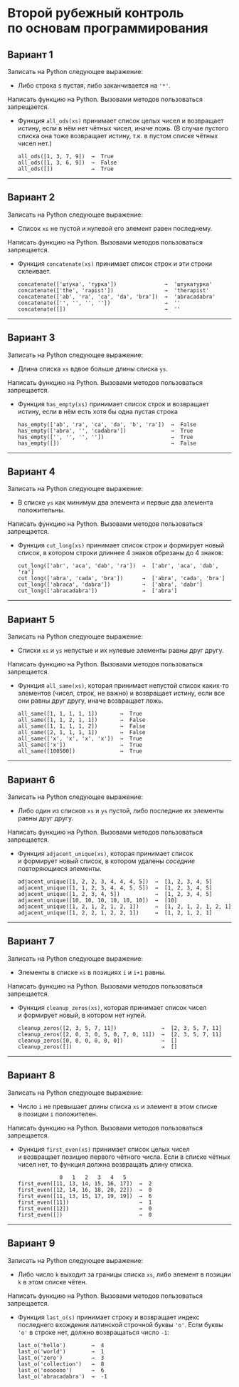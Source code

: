 Второй рубежный контроль по основам программирования
====================================================

Вариант 1
---------

Записать на Python следующее выражение:

* Либо строка s пустая, либо заканчивается на `'*'`.

Написать функцию на Python. Вызовами методов пользоваться запрещается.

* Функция `all_ods(xs)` принимает список целых чисел и возвращает истину,
  если в нём нет чётных чисел, иначе ложь. (В случае пустого списка она
  тоже возвращает истину, т.к. в пустом списке чётных чисел нет.)
  ```
  all_ods([1, 3, 7, 9])  →  True
  all_ods([1, 3, 6, 9])  →  False
  all_ods([])            →  True
  ```

---------
Вариант 2
---------

Записать на Python следующее выражение:

* Список `xs` не пустой и нулевой его элемент равен последнему.

Написать функцию на Python. Вызовами методов пользоваться запрещается.

* Функция `concatenate(xs)` принимает список строк и эти строки склеивает.
  ```
  concatenate(['штука', 'турка'])               →  'штукатурка'
  concatenate(['the', 'rapist'])                →  'therapist'
  concatenate(['ab', 'ra', 'ca', 'da', 'bra'])  →  'abracadabra'
  concatenate(['', '', '', ''])                 →  ''
  concatenate([])                               →  ''
  ```

---------
Вариант 3
---------
Записать на Python следующее выражение:

* Длина списка `xs` вдвое больше длины списка `ys`.

Написать функцию на Python. Вызовами методов пользоваться запрещается.

* Функция `has_empty(xs)` принимает список строк и возвращает истину, если
  в нём есть хотя бы одна пустая строка
  ```
  has_empty(['ab', 'ra', 'ca', 'da', 'b', 'ra'])  →  False
  has_empty(['abra', '', 'cadabra'])              →  True
  has_empty(['', '', '', ''])                     →  True
  has_empty([])                                   →  False
  ```

---------
Вариант 4
---------
Записать на Python следующее выражение:

* В списке `ys` как минимум два элемента и первые два элемента положительны.

Написать функцию на Python. Вызовами методов пользоваться запрещается.

* Функция `cut_long(xs)` принимает список строк и формирует новый список,
  в котором строки длиннее 4 знаков обрезаны до 4 знаков:
  ```
  cut_long(['abr', 'aca', 'dab', 'ra'])  →  ['abr', 'aca', 'dab', 'ra']
  cut_long(['abra', 'cada', 'bra'])      →  ['abra', 'cada', 'bra']
  cut_long(['abraca', 'dabra'])          →  ['abra', 'dabr']
  cut_long(['abracadabra'])              →  ['abra']
  ```

---------
Вариант 5
---------
Записать на Python следующее выражение:

* Списки `xs` и `ys` непустые и их нулевые элементы равны друг другу.

Написать функцию на Python. Вызовами методов пользоваться запрещается.

* Функция `all_same(xs)`, которая принимает непустой список каких-то элементов
  (чисел, строк, не важно) и возвращает истину, если все они равны друг другу,
  иначе возвращает ложь.
  ```
  all_same([1, 1, 1, 1, 1])       →  True
  all_same([1, 1, 2, 1, 1])       →  False
  all_same([1, 1, 1, 1, 2])       →  False
  all_same([2, 1, 1, 1, 1])       →  False
  all_same(['x', 'x', 'x', 'x'])  →  True
  all_same(['x'])                 →  True
  all_same([100500])              →  True
  ```

---------
Вариант 6
---------
Записать на Python следующее выражение:

* Либо один из списков `xs` и `ys` пустой, либо последние их элементы
  равны друг другу.

Написать функцию на Python. Вызовами методов пользоваться запрещается.

* Функция `adjacent_unique(xs)`, которая принимает список и формирует новый
  список, в котором удалены _соседние_ повторяющиеся элементы.
  ```
  adjacent_unique([1, 2, 2, 3, 4, 4, 4, 5])  →  [1, 2, 3, 4, 5]
  adjacent_unique([1, 1, 2, 3, 4, 4, 5, 5])  →  [1, 2, 3, 4, 5]
  adjacent_unique([1, 2, 3, 4, 5])           →  [1, 2, 3, 4, 5]
  adjacent_unique([10, 10, 10, 10, 10, 10])  →  [10]
  adjacent_unique([1, 2, 1, 2, 1, 2, 1])     →  [1, 2, 1, 2, 1, 2, 1]
  adjacent_unique([1, 2, 2, 1, 2, 2, 1])     →  [1, 2, 1, 2, 1]
  ```

---------
Вариант 7
---------
Записать на Python следующее выражение:

* Элементы в списке `xs` в позициях `i` и `i+1` равны.

Написать функцию на Python. Вызовами методов пользоваться запрещается.

* Функция `cleanup_zeros(xs)`, которая принимает список чисел и формирует
  новый, в котором нет нулей.
  ```
  cleanup_zeros([2, 3, 5, 7, 11])              →  [2, 3, 5, 7, 11]
  cleanup_zeros([2, 0, 3, 0, 5, 0, 7, 0, 11])  →  [2, 3, 5, 7, 11]
  cleanup_zeros([0, 0, 0, 0, 0, 0])            →  []
  cleanup_zeros([])                            →  []
  ```

---------
Вариант 8
---------
Записать на Python следующее выражение:

* Число `i` не превышает длины списка `xs` и элемент в этом списке
  в позиции `i` положителен.

Написать функцию на Python. Вызовами методов пользоваться запрещается.

* Функция `first_even(xs)` принимает список целых чисел и возвращает позицию
  первого чётного числа. Если в списке чётных чисел нет, то функция должна
  возвращать длину списка.
  ```
               0   1   2   3   4   5
  first_even([11, 13, 14, 15, 16, 17])  →  2
  first_even([12, 14, 16, 18, 20, 22])  →  0
  first_even([11, 13, 15, 17, 19, 19])  →  6
  first_even([11])                      →  1
  first_even([12])                      →  0
  first_even([])                        →  0
  ```

---------
Вариант 9
---------
Записать на Python следующее выражение:

* Либо число `k` выходит за границы списка `xs`, либо элемент в позиции
  `k` в этом списке чётен.

Написать функцию на Python. Вызовами методов пользоваться запрещается.

* Функция `last_o(s)` принимает строку и возвращает индекс последнего вхождения
  латинской строчной буквы `'o'`. Если буквы `'o'` в строке нет, должно
  возвращаться число `-1`:
  ```     0123456789
  last_o('hello')        →  4
  last_o('world')        →  1
  last_o('zero')         →  3
  last_o('collection')   →  8
  last_o('ooooooo')      →  6
  last_o('abracadabra')  →  -1
  ```
